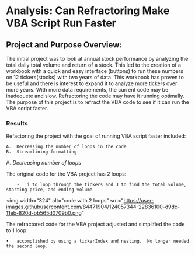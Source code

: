 # Analysis:  Can Refractoring Make VBA Script Run Faster

## Project and Purpose Overview:  
The initial project was to look at annual stock performance by analyzing the total daily total volume and return of a stock. This led to the creation of a workbook with a quick and easy interface (buttons) to run these numbers on 12 tickers(stocks) with two years of data. This workbook has proven to be useful and there is interest to expand it to analyze more tickers over more years. With more data requirements, the current code may be inadequete and slow. Refractoring the code may have it running optimally.  The purpose of this project is to refract the VBA code to see if it can run the VBA script faster. 

### Results
Refactoring the project with the goal of running VBA script faster included:

    A.  Decreasing the number of loops in the code
    B.  Streamlining formatting
    
 A. _Decreasing number of loops_
 
 The original code for the VBA project has 2 loops:
 
        •	i to loop through the tickers and J to find the total volume, starting price, and ending volume
        
   <img width="324" alt="code with 2 loops" src="https://user-images.githubusercontent.com/84471904/124057344-22836100-d9dc-11eb-820d-bb565d0709b0.png"     
        
        
The refractored code for the VBA project adjusted and simplified the code to 1 loop:

    •	accomplished by using a tickerIndex and nesting.  No longer needed the second loop.
    
    


      


        
    
        

    



